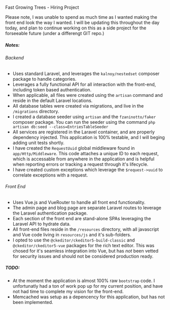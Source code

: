 
Fast Growing Trees - Hiring Project 

Please note, I was unable to spend as much time as I wanted making the front end look the way I wanted. 
I will be updating this throughout the day today, and plan to continue working on this as a side project for the forseeable future (under a differengt GIT repo.)

##### Notes:

###### Backend

* Uses standard Laravel, and leverages the `kalnoy/nestedset` composer package to handle categories.
* Leverages a fully functional API for all interaction with the front-end, including token based authentication. 
* When applicable, all files were created using the `artisan` command and reside in the default Laravel locations.
* All database tables were created via migrations, and live in the `/migrations` directory. 
* I created a database seeder using `artisan` and the `fzaninotto/faker` composer package. You can run the seeder using the command `php artisan db:seed --class=EntriesTableSeeder`
* All services are registered in the Laravel container, and are properly dependency injected. This application is 100% testable, and I will beging adding unit tests shortly. 
* I have created the `RequestUuid` global middleware found in `app/Http/Middleware`. This code attaches a unique ID to each request, which is accessable from anywhere in the application and is helpful when reporting errors or tracking a request through it's lifecycle. 
* I have created custom exceptions which leverage the `$request->uuid` to correlate exceptions with a request. 

 
###### Front End  

* Uses Vue.js and VueRouter to handle all front end functionality. 
* The admin page and blog page are separate Laravel routes to leverage the Laravel authentication package.
* Each section of the front end are stand-alone SPAs leveraging the Laravel API to hydrate data. 
* All front-end files reside in the `/resources` directory, with all javascript and Vue code living in `resources/js` and it's sub-folders.
* I opted to use the `@ckeditor/ckeditor5-build-classic` and `@ckeditor/ckeditor5-vue` packages for the rich text editor. This was chosed for it's seamless integration into Vue, but has *not* been vetted for security issues and should not be considered production ready. 

##### TODO:
* At the moment the application is almost 100% raw `bootstrap` code. I unfortunatly had a ton of work pop up for my current position, and have not had time to complete my vision for the front-end.
* Memcached was setup as a depencency for this application, but has not been implemented.  
